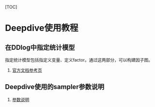[TOC]

# Deepdive使用教程

## 在DDlog中指定统计模型

指定统计模型包括指定义变量、定义factor。通过这两部分，可以构建因子图。

1. [官方文档参考页](http://deepdive.stanford.edu/writing-model-ddlog)

## Deepdive使用的sampler参数说明

1. [参数说明](http://deepdive.stanford.edu/sampler)
